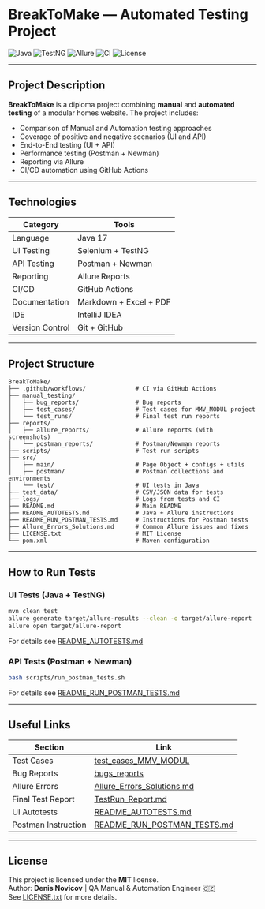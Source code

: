 # BreakToMake — Automated Testing Project

![Java](https://img.shields.io/badge/java-17-blue)
![TestNG](https://img.shields.io/badge/TestNG-enabled-brightgreen)
![Allure](https://img.shields.io/badge/Allure-integrated-orange)
![CI](https://github.com/dema28/BreakToMake/actions/workflows/CI.yml/badge.svg)
![License](https://img.shields.io/badge/license-MIT-green)

---

## Project Description

**BreakToMake** is a diploma project combining **manual** and **automated testing** of a modular homes website. The project includes:

- Comparison of Manual and Automation testing approaches
- Coverage of positive and negative scenarios (UI and API)
- End-to-End testing (UI + API)
- Performance testing (Postman + Newman)
- Reporting via Allure
- CI/CD automation using GitHub Actions

---

## Technologies

| Category        | Tools                                     |
|----------------|--------------------------------------------|
| Language        | Java 17                                    |
| UI Testing      | Selenium + TestNG                          |
| API Testing     | Postman + Newman                           |
| Reporting       | Allure Reports                             |
| CI/CD           | GitHub Actions                             |
| Documentation   | Markdown + Excel + PDF                     |
| IDE             | IntelliJ IDEA                              |
| Version Control | Git + GitHub                               |

---

## Project Structure

```
BreakToMake/
├── .github/workflows/              # CI via GitHub Actions
├── manual_testing/
│   ├── bug_reports/                # Bug reports
│   ├── test_cases/                 # Test cases for MMV_MODUL project
│   └── test_runs/                  # Final test run reports
├── reports/
│   ├── allure_reports/             # Allure reports (with screenshots)
│   └── postman_reports/            # Postman/Newman reports
├── scripts/                        # Test run scripts
├── src/
│   ├── main/                       # Page Object + configs + utils
│   ├── postman/                    # Postman collections and environments
│   └── test/                       # UI tests in Java
├── test_data/                      # CSV/JSON data for tests
├── logs/                           # Logs from tests and CI
├── README.md                       # Main README
├── README_AUTOTESTS.md             # Java + Allure instructions
├── README_RUN_POSTMAN_TESTS.md     # Instructions for Postman tests
├── Allure_Errors_Solutions.md      # Common Allure issues and fixes
├── LICENSE.txt                     # MIT License
└── pom.xml                         # Maven configuration
```

---

## How to Run Tests

### UI Tests (Java + TestNG)
```bash
mvn clean test
allure generate target/allure-results --clean -o target/allure-report
allure open target/allure-report
```
For details see [README_AUTOTESTS.md](README_AUTOTESTS_EN.md)

### API Tests (Postman + Newman)
```bash
bash scripts/run_postman_tests.sh
```
For details see [README_RUN_POSTMAN_TESTS.md](README_RUN_POSTMAN_TESTS_EN.md)

---

## Useful Links

| Section             | Link                                                                        |
|---------------------|-----------------------------------------------------------------------------|
| Test Cases          | [test_cases_MMV_MODUL](manual_testing/Versions_EN/test_cases/)              |
| Bug Reports         | [bugs_reports](manual_testing/Versions_EN/bugs_reports/)                    |
| Allure Errors       | [Allure_Errors_Solutions.md](Allure_Errors_Solutions.md)                    |
| Final Test Report   | [TestRun_Report.md](manual_testing/Versions_EN/test_runs/TestRun_Report.md) |
| UI Autotests        | [README_AUTOTESTS.md](README_AUTOTESTS_EN.md)                               |
| Postman Instruction | [README_RUN_POSTMAN_TESTS.md](README_RUN_POSTMAN_TESTS_EN.md)               |

---

## License

This project is licensed under the **MIT** license.  
Author: **Denis Novicov** | QA Manual & Automation Engineer 🇨🇿  
See [LICENSE.txt](LICENSE_EN.txt) for more details.
